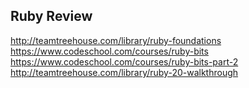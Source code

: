 ## Ruby Review

http://teamtreehouse.com/library/ruby-foundations
https://www.codeschool.com/courses/ruby-bits
https://www.codeschool.com/courses/ruby-bits-part-2
http://teamtreehouse.com/library/ruby-20-walkthrough